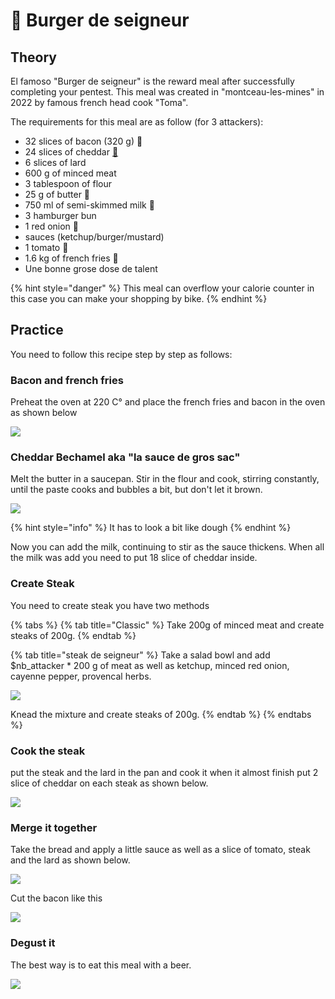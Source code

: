 # 🍔 Burger de seigneur


## Theory

El famoso "Burger de seigneur" is the reward meal after successfully completing your pentest. This meal was created in "montceau-les-mines" in 2022 by famous french head cook "Toma".&#x20;

The requirements for this meal are as follow (for 3 attackers):

* &#x20;32 slices of bacon (320 g) 🥓
* &#x20;24 slices of cheddar [🧀](https://emojipedia.org/cheese-wedge/)
* &#x20;6 slices of lard
* 600 g of minced meat&#x20;
* 3 tablespoon of  flour
* 25 g of butter 🧈
* 750 ml of semi-skimmed milk 🥛
* 3 hamburger bun
* 1 red onion 🧅
* sauces (ketchup/burger/mustard)
* 1 tomato 🍅
* 1.6 kg of french fries 🍟
* Une bonne grose dose de talent

{% hint style="danger" %}
This meal can overflow your calorie counter in this case you can make your shopping by bike.&#x20;
{% endhint %}

## Practice

You need to follow this recipe step by step as follows:

### Bacon and french fries

Preheat the oven at 220 C° and place the french fries and bacon in the oven as shown below

![](<../../.gitbook/assets/frite_bacon_seigneur.png>)

### Cheddar Bechamel aka "la sauce de gros sac"

Melt the butter in a saucepan. Stir in the flour and cook, stirring constantly, until the paste cooks and bubbles a bit, but don't let it brown.&#x20;

![](<../../.gitbook/assets/bechamel2_seigneur.png>)

{% hint style="info" %}
It has to look a bit like dough
{% endhint %}

Now you can add the milk, continuing to stir as the sauce thickens. When all the milk was add you need to put 18 slice of cheddar inside.

### Create Steak

You need to create steak you have two methods&#x20;

{% tabs %}
{% tab title="Classic" %}
Take 200g of minced meat and create steaks of 200g.
{% endtab %}

{% tab title="steak de seigneur" %}
Take a salad bowl and add $nb\_attacker \* 200 g of meat as well as ketchup, minced red onion, cayenne pepper, provencal herbs.

![](<../../.gitbook/assets/steak_seigneur.png>)

Knead the mixture and create steaks of 200g.
{% endtab %}
{% endtabs %}



### Cook the steak

put the steak and the lard in the pan and cook it when it almost finish put 2 slice of cheddar on each steak as shown below.

![](<../../.gitbook/assets/cuisson_seigneur.png>)



### Merge it together&#x20;

Take the bread and apply a little sauce as well as a slice of tomato, steak and the lard as shown below.


![](<../../.gitbook/assets/montage_seigneur.png>)

Cut the bacon like this

![](<../../.gitbook/assets/bacon_seigneur.png>)

### Degust it&#x20;

The best way is to eat this meal with a beer.

![](../../.gitbook/assets/repas_seigneur.png)
